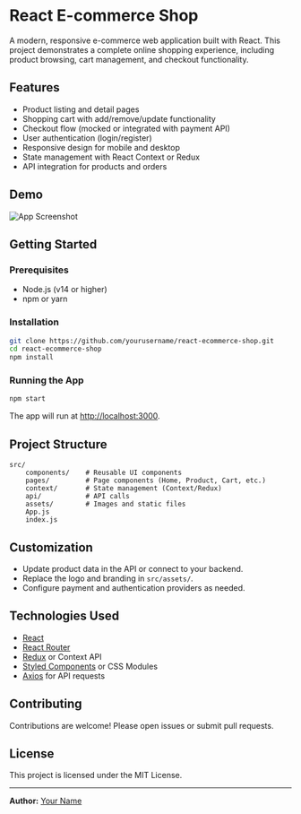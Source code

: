 # React E-commerce Shop

A modern, responsive e-commerce web application built with React. This project demonstrates a complete online shopping experience, including product browsing, cart management, and checkout functionality.

## Features

- Product listing and detail pages
- Shopping cart with add/remove/update functionality
- Checkout flow (mocked or integrated with payment API)
- User authentication (login/register)
- Responsive design for mobile and desktop
- State management with React Context or Redux
- API integration for products and orders

## Demo

![App Screenshot](./screenshot.png)

## Getting Started

### Prerequisites

- Node.js (v14 or higher)
- npm or yarn

### Installation

```bash
git clone https://github.com/yourusername/react-ecommerce-shop.git
cd react-ecommerce-shop
npm install
```

### Running the App

```bash
npm start
```

The app will run at [http://localhost:3000](http://localhost:3000).

## Project Structure

```
src/
    components/    # Reusable UI components
    pages/         # Page components (Home, Product, Cart, etc.)
    context/       # State management (Context/Redux)
    api/           # API calls
    assets/        # Images and static files
    App.js
    index.js
```

## Customization

- Update product data in the API or connect to your backend.
- Replace the logo and branding in `src/assets/`.
- Configure payment and authentication providers as needed.

## Technologies Used

- [React](https://reactjs.org/)
- [React Router](https://reactrouter.com/)
- [Redux](https://redux.js.org/) or Context API
- [Styled Components](https://styled-components.com/) or CSS Modules
- [Axios](https://axios-http.com/) for API requests

## Contributing

Contributions are welcome! Please open issues or submit pull requests.

## License

This project is licensed under the MIT License.

---

**Author:** [Your Name](https://github.com/v152kuma)